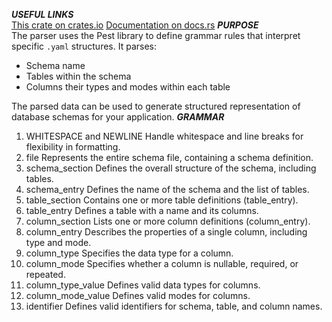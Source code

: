 ***USEFUL LINKS***  
[This crate on crates.io](https://crates.io/crates/yaml_database_schema_parser)
[Documentation on docs.rs](https://docs.rs/yaml_database_schema_parser/0.1.1/yaml_database_schema_parser/)
***PURPOSE***  
The parser uses the Pest library to define grammar rules that interpret specific `.yaml` structures. It parses:
- Schema name
- Tables within the schema
- Columns their types and modes within each table

The parsed data can be used to generate structured representation of database schemas for your application.
***GRAMMAR***
1. WHITESPACE and NEWLINE
    Handle whitespace and line breaks for flexibility in formatting.
2. file
    Represents the entire schema file, containing a schema definition.
3. schema_section
    Defines the overall structure of the schema, including tables.
4. schema_entry
    Defines the name of the schema and the list of tables.
5. table_section
    Contains one or more table definitions (table_entry).
6. table_entry
    Defines a table with a name and its columns.
7. column_section
    Lists one or more column definitions (column_entry).
8. column_entry
    Describes the properties of a single column, including type and mode.
9. column_type
    Specifies the data type for a column.
10. column_mode
    Specifies whether a column is nullable, required, or repeated.
11. column_type_value
    Defines valid data types for columns.
12. column_mode_value
    Defines valid modes for columns.
13. identifier
    Defines valid identifiers for schema, table, and column names.